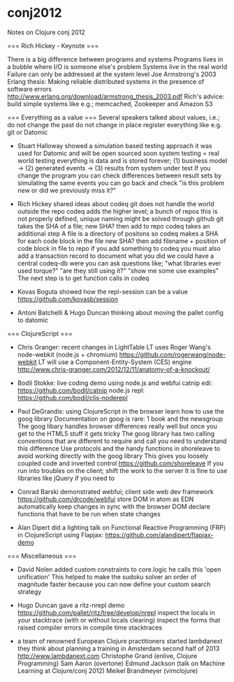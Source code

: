 conj2012
========

Notes on Clojure conj 2012



=== Rich Hickey - Keynote ===

There is a big difference between programs and systems
Programs lives in a bubble where I/O is someone else's problem
Systems live in the real world
Failure can only be addressed at the system level
Joe Armstrong's 2003 Erlang thesis:
  Making reliable distributed systems in the presence of software errors
  http://www.erlang.org/download/armstrong_thesis_2003.pdf
Rich's advice: build simple systems like e.g.;
  memcached, Zookeeper and Amazon S3



=== Everything as a value ===
Several speakers talked about values, i.e.;
  do not change the past
  do not change in place
  register everything like e.g. git or Datomic

* Stuart Halloway showed a simulation based testing approach
it was used for Datomic and will be open sourced soon
system testing = real world testing
everything is data and is stored forever;
  (1) business model ->
  (2) generated events ->
  (3) results from system under test
If you change the program
  you can check differences between result sets
  by simulating the same events
you can go back and check
  "is this problem new or did we previously miss it?"

* Rich Hickey shared ideas about codeq
git does not handle the world outside the repo
codeq adds the higher level; a bunch of repos
this is not properly defined,
  unique naming might be solved through github
git takes the SHA of a file; new SHA? then add to repo
codeq takes an additional step
A file is a directory of positons
so codeq makes a SHA for each code block in the file
new SHA? then add filename + position of code block in file to repo
if you add something to codeq you must also add a transaction record
  to document what you did
we could have a central codeq-db were you can ask questions like;
  "what libraries ever used torque?"
  "are they still using it?"
  "show me some use examples"
The next step is to get function calls in codeq

* Kovas Boguta showed how the repl-session can be a value
https://github.com/kovasb/session

* Antoni Batchelli & Hugo Duncan
thinking about moving the pallet config to datomic




=== ClojureScript ===

* Chris Granger: recent changes in LightTable
LT uses Roger Wang's node-webkit (node.js + chromium)
  https://github.com/rogerwang/node-webkit
LT will use a Component-Entity-System (CES) engine
  http://www.chris-granger.com/2012/12/11/anatomy-of-a-knockout/

* Bodil Stokke: live coding demo using node.js and webfui
catnip edi: https://github.com/bodil/catnip
node.js repl: https://github.com/bodil/cljs-noderepl

* Paul DeGrandis: using ClojureScript in the browser
learn how to use the goog library
Documentation on goog is rare: 1 book and the newsgroup
The goog libary handles browser differences really well
  but once you get to the HTML5 stuff it gets tricky
The goog library has two calling conventions
  that are different to require and call
  you need to understand this difference
Use protocols and the handy functions in shoreleave
  to avoid working directly  with the goog library
  This gives you loosely coupled code and inverted control
  https://github.com/shoreleave
If you run into troubles on the client;
  shift the work to the server
It is fine to use libraries like jQuery if you need to

* Conrad Barski demonstrated webfui;
    client side web dev framework
https://github.com/drcode/webfui
store DOM in atom as EDN
automatically keep changes in sync with the browser DOM
declare functions that have to be run when state changes

* Alan Dipert did a lighting talk on
    Functional Reactive Programming (FRP)
    in ClojureScript using Flapjax:
https://github.com/alandipert/flapjax-demo




=== Miscellaneous ===

* David Nolen added custom constraints to core.logic
he calls this 'open unification'
This helped to make the sudoku solver an order of magnitude faster
  because you can now define your custom search strategy

* Hugo Duncan gave a ritz-nrepl demo
https://github.com/pallet/ritz/tree/develop/nrepl
inspect the locals in your stacktrace (with or without locals clearing)
inspect the forms that raised compiler errors in compile time stacktraces

* a team of renowned European Clojure practitioners started lambdanext
they think about planning a training in Amsterdam second half of 2013
http://www.lambdanext.com
  Christophe Grand (enlive, Clojure Programming)
  Sam Aaron (overtone)
  Edmund Jackson (talk on Machine Learning at Clojure/conj 2012)
  Meikel Brandmeyer (vimclojure)
